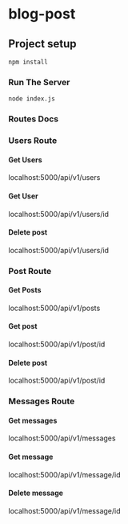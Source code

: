 # blog-post

## Project setup

```
npm install
```

### Run The Server

```
node index.js
```

### Routes Docs

### Users Route

#### Get Users

localhost:5000/api/v1/users

#### Get User

localhost:5000/api/v1/users/id

#### Delete post

localhost:5000/api/v1/users/id

### Post Route

#### Get Posts

localhost:5000/api/v1/posts

#### Get post

localhost:5000/api/v1/post/id

#### Delete post

localhost:5000/api/v1/post/id

### Messages Route

#### Get messages

localhost:5000/api/v1/messages

#### Get message

localhost:5000/api/v1/message/id

#### Delete message

localhost:5000/api/v1/message/id
